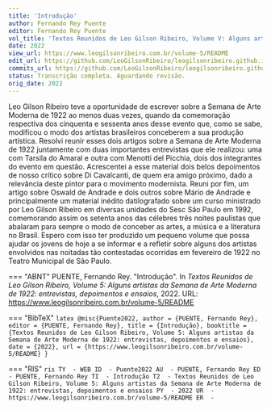 ```yaml
---
title: 'Introdução'
author: Fernando Rey Puente
editor: Fernando Rey Puente
vol_title: 'Textos Reunidos de Leo Gilson Ribeiro, Volume V: Alguns artistas da Semana de Arte Moderna de 1922: entrevistas, depoimentos e ensaios'
date: 2022
view_url: https://www.leogilsonribeiro.com.br/volume-5/README
edit_url: https://github.com/LeoGilsonRibeiro/leogilsonribeiro.github.io/edit/main//docs/markdown/volume-5/README.md
commits_url: https://github.com/LeoGilsonRibeiro/leogilsonribeiro.github.io/commits/main/docs/markdown/volume-5/README.md
status: Transcrição completa. Aguardando revisão.
orig_date: 2022
---
```


Leo Gilson Ribeiro teve a oportunidade de escrever sobre a Semana de Arte Moderna de 1922 ao menos duas vezes, quando da comemoração respectiva dos cinquenta e sessenta anos desse evento que, como se sabe, modificou o modo dos artistas brasileiros conceberem a sua produção artística. Resolvi reunir esses dois artigos sobre a Semana de Arte Moderna de 1922 juntamente com duas importantes entrevistas que ele realizou: uma com Tarsila do Amaral e outra com Menotti del Picchia, dois dos integrantes do evento em questão. Acrescentei a esse material dois belos depoimentos de nosso crítico sobre Di Cavalcanti, de quem era amigo próximo, dado a relevância deste pintor para o movimento modernista. Reuni por fim, um artigo sobre Oswald de Andrade e dois outros sobre Mário de Andrade e principalmente um material inédito datilografado sobre um curso ministrado por Leo Gilson Ribeiro em diversas unidades do Sesc São Paulo em 1992, comemorando assim os setenta anos das célebres três noites paulistas que abalaram para sempre o modo de conceber as artes, a música e a literatura no Brasil. Espero com isso ter produzido um pequeno volume que possa ajudar os jovens de hoje a se informar e a refletir sobre alguns dos artistas envolvidos nas noitadas tão contestadas ocorridas em fevereiro de 1922 no Teatro Municipal de São Paulo.


=== "ABNT"
    PUENTE, Fernando Rey. "Introdução". In <em>Textos Reunidos de Leo Gilson Ribeiro, Volume 5: Alguns artistas da Semana de Arte Moderna de 1922: entrevistas, depoimentos e ensaios</em>, 2022. URL: <a href="stable_url">https://www.leogilsonribeiro.com.br/volume-5/README</a>

=== "BibTeX"
    ```latex
    @misc{Puente2022,
    author = {PUENTE, Fernando Rey},
    editor = {PUENTE, Fernando Rey},
    title = {Introdução},
    booktitle = {Textos Reunidos de Leo Gilson Ribeiro, Volume 5: Alguns artistas da Semana de Arte Moderna de 1922: entrevistas, depoimentos e ensaios},
    date = {2022},
    url = {https://www.leogilsonribeiro.com.br/volume-5/README}
    }
    ```

=== "RIS"
    ```ris
    TY  - WEB
    ID  - Puente2022
    AU  - PUENTE, Fernando Rey
    ED  - PUENTE, Fernando Rey
    TI  - Introdução
    T2  - Textos Reunidos de Leo Gilson Ribeiro, Volume 5: Alguns artistas da Semana de Arte Moderna de 1922: entrevistas, depoimentos e ensaios
    PY  - 2022
    UR  - https://www.leogilsonribeiro.com.br/volume-5/README
    ER  - 
    ```
